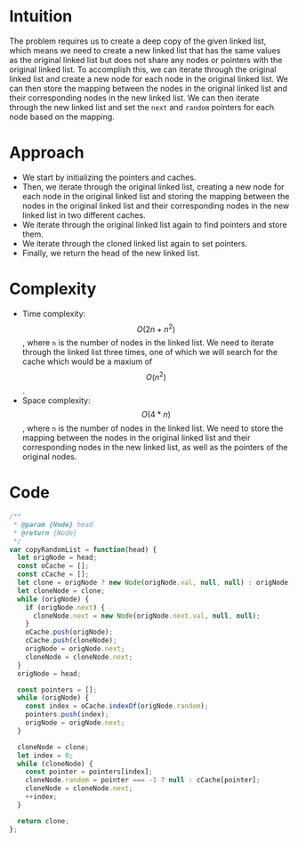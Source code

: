 # Intuition
The problem requires us to create a deep copy of the given linked list, which means we need to create a new linked list that has the same values as the original linked list but does not share any nodes or pointers with the original linked list. To accomplish this, we can iterate through the original linked list and create a new node for each node in the original linked list. We can then store the mapping between the nodes in the original linked list and their corresponding nodes in the new linked list. We can then iterate through the new linked list and set the `next` and `random` pointers for each node based on the mapping.

# Approach
- We start by initializing the pointers and caches.
- Then, we iterate through the original linked list, creating a new node for each node in the original linked list and storing the mapping between the nodes in the original linked list and their corresponding nodes in the new linked list in two different caches.
- We iterate through the original linked list again to find pointers and store them.
- We iterate through the cloned linked list again to set pointers.
- Finally, we return the head of the new linked list.

# Complexity
- Time complexity: $$O(2n+n^2)$$, where `n` is the number of nodes in the linked list. We need to iterate through the linked list three times, one of which we will search for the cache which would be a maxium of $$O(n^2)$$.
- Space complexity: $$O(4*n)$$, where `n` is the number of nodes in the linked list. We need to store the mapping between the nodes in the original linked list and their corresponding nodes in the new linked list, as well as the pointers of the original nodes.

# Code
```js
/**
 * @param {Node} head
 * @return {Node}
 */
var copyRandomList = function(head) {
  let origNode = head;
  const oCache = [];
  const cCache = [];
  let clone = origNode ? new Node(origNode.val, null, null) : origNode;
  let cloneNode = clone;
  while (origNode) {
    if (origNode.next) {
      cloneNode.next = new Node(origNode.next.val, null, null);
    }
    oCache.push(origNode);
    cCache.push(cloneNode);
    origNode = origNode.next;
    cloneNode = cloneNode.next;
  }
  origNode = head;

  const pointers = [];
  while (origNode) {
    const index = oCache.indexOf(origNode.random);
    pointers.push(index);
    origNode = origNode.next;
  }

  cloneNode = clone;
  let index = 0;
  while (cloneNode) {
    const pointer = pointers[index];
    cloneNode.random = pointer === -1 ? null : cCache[pointer];
    cloneNode = cloneNode.next;
    ++index;
  }

  return clone;
};
```